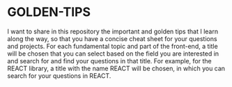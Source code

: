 # GOLDEN-TIPS
I want to share in this repository the important and golden tips that I learn along the way, so that you have a concise cheat sheet for your questions and projects.
For each fundamental topic and part of the front-end, a title will be chosen that you can select based on the field you are interested in and search for and find your questions in that title.
For example, for the REACT library, a title with the name REACT will be chosen, in which you can search for your questions in REACT.

